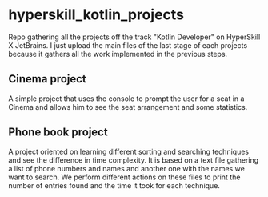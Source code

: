 # hyperskill_kotlin_projects

Repo gathering all the projects off the track "Kotlin Developer" on HyperSkill X JetBrains. I just upload the main files of the last stage of each projects because it gathers all the work implemented in the previous steps.

## Cinema project

A simple project that uses the console to prompt the user for a seat in a Cinema and allows him to see the seat arrangement and some statistics.

## Phone book project

A project oriented on learning different sorting and searching techniques and see the difference in time complexity. It is based on a text file gathering a list of phone numbers and names and another one with the names we want to search. We perform different actions on these files to print the number of entries found and the time it took for each technique.

